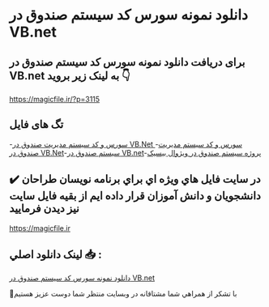 # دانلود نمونه سورس کد سیستم صندوق در VB.net

## برای دریافت دانلود نمونه سورس کد سیستم صندوق در VB.net به لینک زیر بروید 👇

https://magicfile.ir/?p=3115

## تگ های فایل

-[سورس و کد سيستم مديريت صندوق در VB.Net ](https://magicfile.ir/product/%d9%86%d9%85%d9%88%d9%86%d9%87-%d8%b3%d9%88%d8%b1%d8%b3-%d9%88-%da%a9%d8%af%d8%b3%db%8c%d8%b3%d8%aa%d9%85-%d8%b5%d9%86%d8%af%d9%88%d9%82-%d8%af%d8%b1-vbnet/)-[سورس و کد سيستم مديريت صندوق در VB.Net](https://magicfile.ir/product/%d9%86%d9%85%d9%88%d9%86%d9%87-%d8%b3%d9%88%d8%b1%d8%b3-%d9%88-%da%a9%d8%af%d8%b3%db%8c%d8%b3%d8%aa%d9%85-%d8%b5%d9%86%d8%af%d9%88%d9%82-%d8%af%d8%b1-vbnet/)-[سیستم صندوق در VB.net](https://magicfile.ir/product/%d9%86%d9%85%d9%88%d9%86%d9%87-%d8%b3%d9%88%d8%b1%d8%b3-%d9%88-%da%a9%d8%af%d8%b3%db%8c%d8%b3%d8%aa%d9%85-%d8%b5%d9%86%d8%af%d9%88%d9%82-%d8%af%d8%b1-vbnet/)-[پروژه سیستم صندوق در ویژوال بیسیک](https://magicfile.ir/product/%d9%86%d9%85%d9%88%d9%86%d9%87-%d8%b3%d9%88%d8%b1%d8%b3-%d9%88-%da%a9%d8%af%d8%b3%db%8c%d8%b3%d8%aa%d9%85-%d8%b5%d9%86%d8%af%d9%88%d9%82-%d8%af%d8%b1-vbnet/)

## ✔️ در سايت فايل هاي ويژه اي براي برنامه نويسان طراحان دانشجويان و دانش آموزان قرار داده ايم از بقيه فايل سايت نيز ديدن فرماييد

https://magicfile.ir


## لينک دانلود اصلي 📥 :

[دانلود نمونه سورس کد سیستم صندوق در VB.net](https://magicfile.ir/product/%d9%86%d9%85%d9%88%d9%86%d9%87-%d8%b3%d9%88%d8%b1%d8%b3-%d9%88-%da%a9%d8%af%d8%b3%db%8c%d8%b3%d8%aa%d9%85-%d8%b5%d9%86%d8%af%d9%88%d9%82-%d8%af%d8%b1-vbnet/) 


🙏با تشکر از همراهي شما مشتاقانه در وبسایت منتظر شما دوست عزیز هستیم

